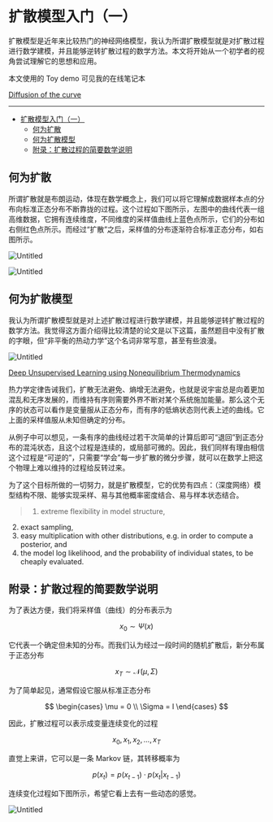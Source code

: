 # 扩散模型入门（一）

扩散模型是近年来比较热门的神经网络模型，我认为所谓扩散模型就是对扩散过程进行数学建模，并且能够逆转扩散过程的数学方法。本文将开始从一个初学者的视角尝试理解它的思想和应用。

本文使用的 Toy demo 可见我的在线笔记本

[Diffusion of the curve](https://observablehq.com/@listenzcc/diffusion-of-the-curve)

---
- [扩散模型入门（一）](#扩散模型入门一)
  - [何为扩散](#何为扩散)
  - [何为扩散模型](#何为扩散模型)
  - [附录：扩散过程的简要数学说明](#附录扩散过程的简要数学说明)


## 何为扩散

所谓扩散就是布朗运动，体现在数学概念上，我们可以将它理解成数据样本点的分布向标准正态分布不断靠拢的过程。这个过程如下图所示，左图中的曲线代表一组高维数据，它拥有连续维度，不同维度的采样值曲线上蓝色点所示，它们的分布如右侧红色点所示。而经过“扩散”之后，采样值的分布逐渐符合标准正态分布，如右图所示。

![Untitled](%E6%89%A9%E6%95%A3%E6%A8%A1%E5%9E%8B%E5%85%A5%E9%97%A8%EF%BC%88%E4%B8%80%EF%BC%89%209bf4745620354c4a819dc19e85867a83/Untitled.png)

![Untitled](%E6%89%A9%E6%95%A3%E6%A8%A1%E5%9E%8B%E5%85%A5%E9%97%A8%EF%BC%88%E4%B8%80%EF%BC%89%209bf4745620354c4a819dc19e85867a83/Untitled%201.png)

## 何为扩散模型

我认为所谓扩散模型就是对上述扩散过程进行数学建模，并且能够逆转扩散过程的数学方法。我觉得这方面介绍得比较清楚的论文是以下这篇，虽然题目中没有扩散的字眼，但“非平衡的热动力学”这个名词非常写意，甚至有些浪漫。

![Untitled](%E6%89%A9%E6%95%A3%E6%A8%A1%E5%9E%8B%E5%85%A5%E9%97%A8%EF%BC%88%E4%B8%80%EF%BC%89%209bf4745620354c4a819dc19e85867a83/Untitled%202.png)

[Deep Unsupervised Learning using Nonequilibrium Thermodynamics](https://arxiv.org/abs/1503.03585)

热力学定律告诫我们，扩散无法避免、熵增无法避免，也就是说宇宙总是向着更加混乱和无序发展的，而维持有序则需要外界不断对某个系统施加能量。那么这个无序的状态可以看作是变量服从正态分布，而有序的低熵状态则代表上述的曲线。它上面的采样值服从未知但确定的分布。

从例子中可以想见，一条有序的曲线经过若干次简单的计算后即可“退回”到正态分布的混沌状态，且这个过程是连续的，或局部可微的。因此，我们同样有理由相信这个过程是“可逆的”，只需要“学会”每一步扩散的微分步骤，就可以在数学上把这个物理上难以维持的过程给反转过来。

为了这个目标所做的一切努力，就是扩散模型，它的优势有四点：（深度网络）模型结构不限、能够实现采样、易与其他概率密度结合、易与样本状态结合。

> 1. extreme flexibility in model structure,
2. exact sampling,
3. easy multiplication with other distributions, e.g. in order to compute a posterior, and
4. the model log likelihood, and the probability of individual states, to be cheaply evaluated.
> 

## 附录：扩散过程的简要数学说明

为了表达方便，我们将采样值（曲线）的分布表示为

$$
x_0 \sim \Psi(x)
$$

它代表一个确定但未知的分布。而我们认为经过一段时间的随机扩散后，新分布属于正态分布

$$
x_T \sim \mathcal{N}(\mu, \Sigma)
$$

为了简单起见，通常假设它服从标准正态分布

$$
\begin{cases}
\mu = 0 \\
\Sigma = I
\end{cases}
$$

因此，扩散过程可以表示成变量连续变化的过程

$$
x_0, x_1, x_2, ..., x_T
$$

直觉上来讲，它可以是一条 Markov 链，其转移概率为

$$
p(x_t) = p(x_{t-1}) \cdot p(x_t|x_{t-1})
$$

连续变化过程如下图所示，希望它看上去有一些动态的感觉。

![Untitled](%E6%89%A9%E6%95%A3%E6%A8%A1%E5%9E%8B%E5%85%A5%E9%97%A8%EF%BC%88%E4%B8%80%EF%BC%89%209bf4745620354c4a819dc19e85867a83/Untitled%203.png)